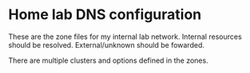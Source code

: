 # Home lab DNS configuration

These are the zone files for my internal lab network. Internal resources should be resolved. External/unknown should be fowarded. 

There are multiple clusters and options defined in the zones. 
